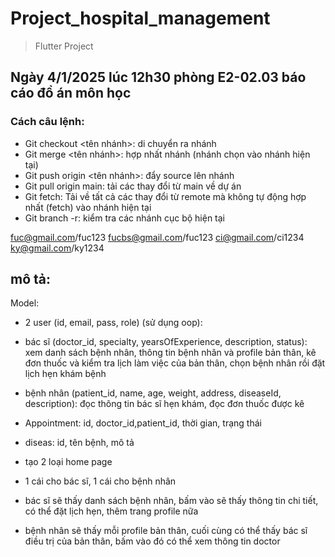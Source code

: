 # Project_hospital_management
>Flutter Project

## Ngày 4/1/2025 lúc 12h30 phòng E2-02.03 báo cáo đồ án môn học

### Cách câu lệnh:
- Git checkout <tên nhánh>: di chuyển ra nhánh 
- Git merge <tên nhánh>: hợp nhất nhánh (nhánh chọn vào nhánh hiện tại)
- Git push origin <tên nhánh>: đẩy source lên nhánh 
- Git pull origin main: tải các thay đổi từ main về dự án
- Git fetch: Tải về tất cả các thay đổi từ remote mà không tự động hợp nhất (fetch) vào nhánh hiện tại
- Git branch -r: kiểm tra các nhánh cục bộ hiện tại


fuc@gmail.com/fuc123
fucbs@gmail.com/fuc123
ci@gmail.com/ci1234
ky@gmail.com/ky1234

## mô tả:
Model:
- 2 user (id, email, pass, role) (sử dụng oop):
- bác sĩ (doctor_id, specialty, yearsOfExperience, description, status): xem danh sách bệnh nhân, thông tin bệnh nhân và profile bản thân, kê đơn thuốc và kiểm tra lịch làm việc của bản thân, chọn bệnh nhân rồi đặt lịch hẹn khám bệnh
- bệnh nhân (patient_id, name, age, weight, address, diseaseId, description): đọc thông tin bác sĩ hẹn khám, đọc đơn thuốc được kê
- Appointment: id, doctor_id,patient_id, thời gian, trạng thái
- diseas: id, tên bệnh, mô tả

- tạo 2 loại home page
- 1 cái cho bác sĩ, 1 cái cho bệnh nhân
- bác sĩ sẽ thấy danh sách bệnh nhân, bấm vào sẽ thấy thông tin chi tiết, có thể đặt lịch hẹn, thêm trang profile nữa
- bệnh nhân sẽ thấy mỗi profile bản thân, cuối cùng có thể thấy bác sĩ điều trị của bản thân, bấm vào đó có thể xem thông tin doctor
